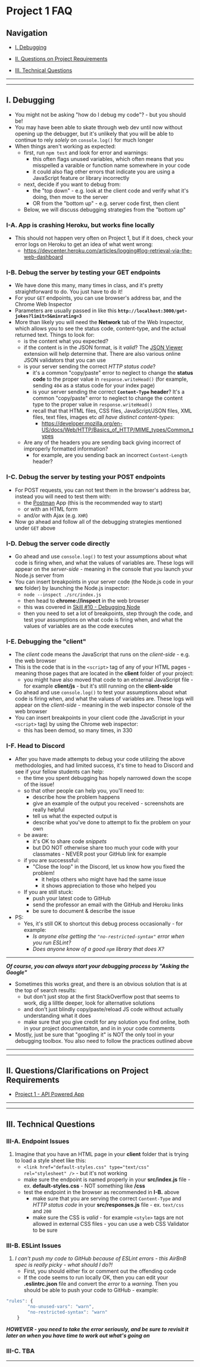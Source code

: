 # Project 1 FAQ

## Navigation

- [I. Debugging](#debugging)

- [II. Questions on Project Requirements](#project-requirements)

- [III. Technical Questions](#technical-questions)

<a id="debugging" />

<hr><hr>

## I. Debugging

- You might not be asking "how do I debug my code"? - but you should be! 
- You may have been able to skate through web dev until now without opening up the debugger, but it's unlikely that you will be able to continue to rely *solely* on `console.log()` for much longer
- When things aren't working as expected:
  - first, run `npm test` and look for error and warnings:
    - this often flags unused variables, which often means that you misspelled a varaible or function name somewhere in your code
    - it could also flag other errors that indicate you are using a JavaScript feature or library incorrectly
  - next, decide if you want to debug from:  
    - the "top down" - e.g. look at the client code and verify what it's doing, then move to the server
    - OR from the "bottom up" - e.g. server code first, then client
  - Below, we will discuss debugging strategies from the "bottom up"


### I-A. App is crashing Heroku, but works fine locally

- This should not happen very often on Project 1, but if it does, check your error logs on Heroku to get an idea of what went wrong:
  - https://devcenter.heroku.com/articles/logging#log-retrieval-via-the-web-dashboard

### I-B. Debug the server by testing your GET endpoints
- We have done this many, many times in class, and it's pretty straightforward to do. You just have to do it!
- For your `GET` endpoints, you can use browser's address bar, and the Chrome Web Inspector
- Parameters are usually passed in like this **`http://localhost:3000/get-jokes?limit=5&minrating=3`** 
- More than likely you will need the **Network** tab of the Web Inspector, which allows you to see the status code, content-type, and the actual returned text. Things to look for:
  - is the content what you expected?
  - if the content is in the JSON format, is it *valid*? The [JSON Viewer](https://chrome.google.com/webstore/detail/json-viewer/gbmdgpbipfallnflgajpaliibnhdgobh?hl=en-US) extension will help determine that. There are also various online JSON validators that you can use
  - is your server sending the correct *HTTP status code*? 
    - it's a common "copy/paste" error to neglect to change the **status code** to the proper value in `response.writeHead()` (for example, sending `404` as a status code for your index page)
    - is your server sending the correct **`Content-Type` header**? It's a common "copy/paste" error to neglect to change the content type to the proper value in `response.writeHead()`
    - recall that that HTML files, CSS files, JavaScript/JSON files, XML files, text files, images etc *all have distinct content-types*:
      - https://developer.mozilla.org/en-US/docs/Web/HTTP/Basics_of_HTTP/MIME_types/Common_types
  - Are any of the headers you are sending back giving incorrect of improperly formatted information?
    - for example, are you sending back an incorrect `Content-Length` header?

### I-C. Debug the server by testing your POST endpoints
- For POST requests, you can not test them in the browser's address bar, instead you will need to test them with:
  - the [Postman](https://www.postman.com/) App (this is the recommended way to start)
  - or with an HTML form
  - and/or with Ajax (e.g. `XHR`)
- Now go ahead and follow all of the debugging strategies mentioned under `GET` above

### I-D. Debug the server code directly 
- Go ahead and use `console.log()` to test your assumptions about what code is firing when, and what the values of variables are. These logs will appear on the *server-side* - meaning in the console that you launch your Node.js server from
- You can insert breakpoints in your server code (the Node.js code in your **src** folder) by launching the Node.js inspector:
  - `node --inspect ./src/index.js`
  - then head to **chrome://inspect** in the web browser
  - this was covered in [Skill #10 - Debugging Node](../core-skills/10-debugging-node.md)
  - then you need to set a lot of breakpoints, step through the code, and test your assumptions on what code is firing when, and what the values of variables are as the code executes
 
### I-E. Debugging the "client"
- The *client* code means the JavaScript that runs on the *client-side* - e.g. the web browser
- This is the code that is in the `<script>` tag of any of your HTML pages - meaning those pages that are located in the **client** folder of your project:
  - you might have also moved that code to an etxternal JavaScript file - for example  **client/js** - but it's still running on the **client-side**
- Go ahead and use `console.log()` to test your assumptions about what code is firing when, and what the values of variables are. These logs will appear on the *client-side* - meaning in the web inspector console of the web browser
- You can insert breakpoints in your client code (the JavaScript in your `<script>` tag) by using the Chrome web inspector:
  - this has been demod, so many times, in 330

### I-F. Head to Discord
- After you have made attempts to debug your code utilizing the above methodologies, and had limited success, it's time to head to Discord and see if your fellow students can help:
  - the time you spent debugging has hopely narrowed down the scope of the issue!
  - so that other people can help you, you'll need to:
    -  describe how the problem happens
    -  give an example of the output you received - screenshots are really helpful
    -  tell us what the expected output is
    -  describe what you've done to attempt to fix the problem on your own
  - be aware:
    - it's OK to share code *snippets*
    - but DO NOT otherwise share too much your code with your classmates - NEVER post your GitHub link for example
  - if you are successsful:
    - "Close the loop" in the Discord, let us know how you fixed the problem!
      - it helps others who might have had the same issue
      - it shows appreciation to those who helped you
  - If you are still stuck:
    - push your latest code to GitHub
    - send the professor an email with the GitHub and Heroku links
    - be sure to document & describe the issue 
 - PS:
   - Yes, it's still OK to shortcut this debug process occasionally - for example:
     - *Is anyone else getting the `"no-restricted-syntax"` error when you run ESLint?*
     - *Does anyone know of a good `npm` library that does X?*

<hr>

***Of course, you can always start your debugging process by "Asking the Google"***

- Sometimes this works great, and there is an obvious solution that is at the top of search results:
  - but don't just stop at the first StackOverflow post that seems to work, dig a lilltle deeper, look for alternative solutions
  - and don't just blindly copy/paste/reload JS code without actually understanding what it does
  - make sure that you give credit for any solution you find online,  both in your project documentaiton, and in in your code comments 
 - Mostly, just be sure that "googling it" is NOT the only tool in your debugging toolbox. You also need to follow the practices outlined above
  

<a id="project-requirements" />

<hr><hr>

## II. Questions/Clarifications on Project Requirements

- [Project 1 - API Powered App](project-1.md)

<a id="technical-questions" />

<hr><hr>

## III. Technical Questions

### III-A. Endpoint Issues

1) Imagine that you have an HTML page in your **client** folder that is trying to load a style sheet like this:
    -  `<link href="default-styles.css" type="text/css" rel="stylesheet" />` - but it's not working
    - make sure the endpoint is named properly in your **src/index.js** file - ex. **default-styles.css**  - NOT something like **/css**
    - test the endpoint in the browser as recommended in **I-B.** above
      - make sure that you are serving the correct `Content-Type` and *HTTP status code* in your **src/responses.js** file - ex. `text/css` and `200`
      - make sure the CSS is *valid* - for example `<style>` tags are not allowed in external CSS files - you can use a web CSS Validator to be sure

### III-B. ESLint Issues

1) *I can't push my code to GitHub because of ESLint errors - this AirBnB spec is really picky - what should I do?!*
    - First, you should either fix or comment out the offending code
    - If the code seems to run locally OK, then you can edit your **.eslintrc.json** file and convert the *error* to a *warning*. Then you should be able to push your code to GitHub - example:


```js
"rules": {
        "no-unused-vars": "warn",
        "no-restricted-syntax": "warn"
    }
```

***HOWEVER - you need to take the error seriously, and be sure to revisit it later on when you have time to work out what's going on***

### III-C. TBA


<hr>

